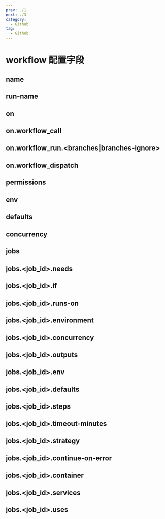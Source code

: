 ```yaml
---
prev: ./1
next: ./3
category:
  - Github
tag:
  - Github
---
```


# workflow 配置字段

## name

## run-name

## on

## on.workflow_call

## on.workflow_run.<branches|branches-ignore>

## on.workflow_dispatch

## permissions

## env

## defaults

## concurrency

## jobs

## jobs.<job_id>.needs

## jobs.<job_id>.if

## jobs.<job_id>.runs-on

## jobs.<job_id>.environment

## jobs.<job_id>.concurrency

## jobs.<job_id>.outputs

## jobs.<job_id>.env

## jobs.<job_id>.defaults

## jobs.<job_id>.steps

## jobs.<job_id>.timeout-minutes

## jobs.<job_id>.strategy

## jobs.<job_id>.continue-on-error

## jobs.<job_id>.container

## jobs.<job_id>.services

## jobs.<job_id>.uses
